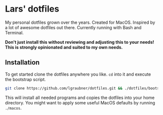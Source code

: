 # Lars' dotfiles

My personal dotfiles grown over the years. Created for MacOS. Inspired by a lot of awesome dotfiles out there. Currently running with Bash and Terminal.

**Don't just install this without reviewing and adjusting this to your needs! This is strongly opinionated and suited to my own needs.**

## Installation

To get started clone the dotfiles anywhere you like. `cd` into it and execute the bootstrap script.

```bash
git clone https://github.com/lgraubner/dotfiles.git && ./dotfiles/bootstrap
```

This will install all needed programs and copies the dotfiles into your home directory. You might want to apply some useful MacOS defaults by running `./macos`.

